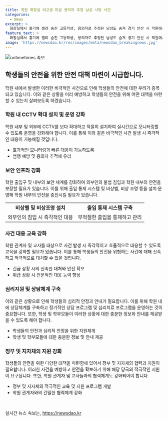 ```yaml
---
title: 학원 화장실 여고생 피살 용의자 추정 남성 사망 사건
categories:
  - News
excerpt: >
  화장실에서 흉기에 찔려 숨진 고등학생, 용의자로 추정된 남성도 숨져 경기 안산 시 학원에서 10대 여학생이 흉기에 찔려 사망한 사건이 발생했다. 용의자로 추정된 남성도 숨진 채 발견됐는데, 경찰은 용의자가 범행 후 극단적 선택을 한 것으로 추정 중. 실마리를 찾기 위해 사건 현장과 주변을 철저히 조사 중이며, 사망한 남성의 신원도 확인 중. 사건 경위에 대해 상세히 조사 중이라고 경찰은 밝혔다.
feature_text: >
  화장실에서 흉기에 찔려 숨진 고등학생, 용의자로 추정된 남성도 숨져 경기 안산 시 학원에서 10대 여학생이 흉기에 찔려 사망한 사건이 발생했다. 용의자로 추정된 남성도 숨진 채 발견됐는데, 경찰은 용의자가 범행 후 극단적 선택을 한 것으로 추정 중. 실마리를 찾기 위해 사건 현장과 주변을 철저히 조사 중이며, 사망한 남성의 신원도 확인 중. 사건 경위에 대해 상세히 조사 중이라고 경찰은 밝혔다.
image: 'https://newsdao.kr/res/images/meta/newsdao_breakingnews.jpg'
---
```


<p><img src="https://newsdao.kr/res/images/meta/newsdao_breakingnews.jpg" alt="ontimetimes 속보" /></p>

<h2 data-ke-size="size26">학생들의 안전을 위한 안전 대책 마련이 시급합니다.</h2>

<p data-ke-size="size16">학원 내에서 발생한 이러한 비극적인 사건으로 인해 학생들의 안전에 대한 우려가 증폭되고 있습니다. 이와 같은 상황을 미리 예방하고 학생들의 안전을 위해 어떤 대책을 마련할 수 있는지 살펴보도록 하겠습니다.</p>

<h3>학원 내 CCTV 확대 설치 및 운영 강화</h3>

<p data-ke-size="size16">학원 내부 및 외부에 CCTV를 보다 확대하고 적절히 설치하여 실시간으로 모니터링할 수 있도록 운영을 강화해야 합니다. 이를 통해 이와 같은 비극적인 사건 발생 시 즉각적인 대응이 가능해질 것입니다.</p>

<ul>
  <li>효과적인 모니터링과 빠른 대응이 가능하도록</li>
  <li>범행 예방 및 용의자 추적에 유리</li>
</ul>

<h3>보안 인프라 강화</h3>

<p data-ke-size="size16">학원 출입구 및 내부의 보안 체계를 강화하여 외부인의 불법 침입과 학원 내부의 안전을 보장할 필요가 있습니다. 이를 위해 출입 통제 시스템 및 비상벨, 비상 조명 등을 설치·운영해 학원 내부의 안전을 증진시킬 필요가 있습니다.</p>

<table>
  <colgroup><col><col></colgroup>
  <tr>
    <td style="text-align: center; height: 17px;"><b>비상벨 및 비상조명 설치</b></td>
    <td style="text-align: center; height: 17px;"><b>출입 통제 시스템 구축</b></td>
  </tr>
  <tr>
    <td style="text-align: center; height: 17px;">외부인의 침입 시 즉각적인 대응</td>
    <td style="text-align: center; height: 17px;">부적절한 출입을 통제하고 관리</td>
  </tr>
</table>

<h3>사건 대응 교육 강화</h3>

<p data-ke-size="size16">학원 관계자 및 교사를 대상으로 사건 발생 시 즉각적이고 효율적으로 대응할 수 있도록 교육을 강화할 필요가 있습니다. 이를 통해 학생들의 안전을 위협하는 사건에 대해 신속하고 적극적으로 대처할 수 있을 것입니다.</p>

<ul>
  <li>긴급 상황 시의 신속한 대처와 안전 확보</li>
  <li>위급 상황 시 전문적인 대응 능력 향상</li>
</ul>

<h3>심리지원 및 상담체계 구축</h3>

<p data-ke-size="size16">이와 같은 상황으로 인해 학생들의 심리적 안정과 안내가 필요합니다. 이를 위해 학원 내에 상담체계를 구축하고 정기적인 상담 프로그램 및 심리치료 프로그램을 운영하는 것이 중요합니다. 또한, 학생 및 학부모들이 이러한 상황에 대한 충분한 정보와 안내를 제공받을 수 있도록 해야 합니다.</p>

<ul>
  <li>학생들의 안전과 심리적 안정을 위한 지원체계</li>
  <li>학생 및 학부모들에 대한 충분한 정보 및 안내 제공</li>
</ul>

<h3>정부 및 지자체의 지원 강화</h3>

<p data-ke-size="size16">학생들의 안전을 위한 다양한 대책을 마련함에 있어서 정부 및 지자체의 협력과 지원이 필요합니다. 이러한 사건을 예방하고 안전을 확보하기 위해 해당 당국의 적극적인 지원이 요구됩니다. 또한, 학원 관계자 및 교사들과의 협력체계도 강화되어야 합니다.</p>

<ul>
  <li>정부 및 지자체의 적극적인 교육 및 지원 프로그램 개발</li>
  <li>학원 관계자와의 긴밀한 협력체계 강화</li>
</ul>

<p data-ke-size="size16">&nbsp;</p>
실시간 뉴스 속보는, <a href="https://newsdao.kr" rel="dofollow">https://newsdao.kr</a>


